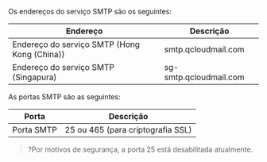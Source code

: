 Os endereços do serviço SMTP são os seguintes:

| Endereço | Descrição | 
|---------|---------|
| Endereço do serviço SMTP (Hong Kong (China)) | smtp.qcloudmail.com | 
| Endereço do serviço SMTP (Singapura)|sg-smtp.qcloudmail.com|

As portas SMTP são as seguintes:

| Porta | Descrição | 
|---------|---------|
| Porta SMTP | 25 ou 465 (para criptografia SSL) | 

>?Por motivos de segurança, a porta 25 está desabilitada atualmente.
